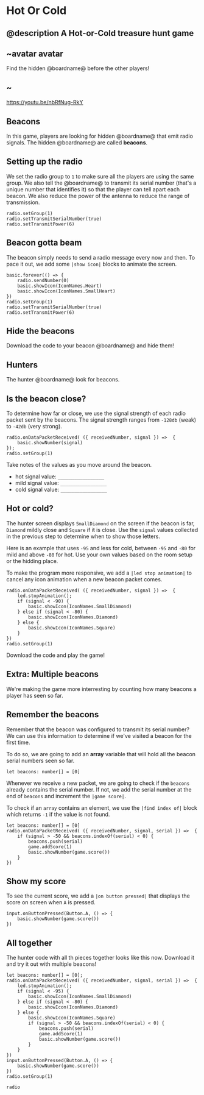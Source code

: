 # Hot Or Cold

## @description A Hot-or-Cold treasure hunt game

## ~avatar avatar

Find the hidden @boardname@ before the other players!

## ~

https://youtu.be/nbRfNug-RkY

## Beacons

In this game, players are looking for hidden @boardname@ that emit radio signals. 
The hidden @boardname@ are called **beacons**.

## Setting up the radio

We set the radio group to ``1`` to make sure all the players are using the same group. 
We also tell the @boardname@ to transmit its serial number (that's a unique number that identifies it)
so that the player can tell apart each beacon. We also reduce the power of the antenna to reduce the range of transmission.

```block
radio.setGroup(1)
radio.setTransmitSerialNumber(true)
radio.setTransmitPower(6)
```

## Beacon gotta beam

The beacon simply needs to send a radio message every now and then. To pace it out, 
we add some ``|show icon|`` blocks to animate the screen.



```blocks
basic.forever(() => {
    radio.sendNumber(0)
    basic.showIcon(IconNames.Heart)
    basic.showIcon(IconNames.SmallHeart)
})
radio.setGroup(1)
radio.setTransmitSerialNumber(true)
radio.setTransmitPower(6)
```

## Hide the beacons

Download the code to your beacon @boardname@ and hide them!

## Hunters

The hunter @boardname@ look for beacons. 

## Is the beacon close?

To determine how far or close, we use the signal strength of each radio packet sent by the beacons. The signal
strength ranges from ``-128db`` (weak) to ``-42db`` (very strong). 

```blocks
radio.onDataPacketReceived( ({ receivedNumber, signal }) =>  {
    basic.showNumber(signal)
});
radio.setGroup(1)
```

Take notes of the values as you move around the beacon.

* hot signal value: ``_________________``
* mild signal value: ``_________________``
* cold signal value: ``_________________``

## Hot or cold?

The hunter screen displays ``SmallDiamond`` on the screen if the beacon is far, ``Diamond`` mildly close and ``Square`` if it is close. Use the ``signal`` values collected in the previous step to determine when to show those letters.

Here is an example that uses ``-95`` and less for cold, between ``-95`` and ``-80`` for mild and above ``-80`` for hot. Use your own values based on the room setup or the hidding place.

To make the program more responsive, we add a ``|led stop animation|`` to cancel any icon animation when a new beacon packet comes.

```blocks
radio.onDataPacketReceived( ({ receivedNumber, signal }) =>  {
    led.stopAnimation();
    if (signal < -90) {
        basic.showIcon(IconNames.SmallDiamond)
    } else if (signal < -80) {
        basic.showIcon(IconNames.Diamond)
    } else {
        basic.showIcon(IconNames.Square)
    }
})
radio.setGroup(1)
```

Download the code and play the game!

## Extra: Multiple beacons

We're making the game more interresting by counting how many beacons a player has seen so far.

## Remember the beacons

Remember that the beacon was configured to transmit its serial number? We can use this information
to determine if we've visited a beacon for the first time.

To do so, we are going to add an **array** variable that will hold all the beacon serial numbers seen so far.

```block
let beacons: number[] = [0]
```

Whenever we receive a new packet, we are going to check if the ``beacons`` already 
contains the serial number. If not, we add the serial number at the end of ``beacons`` and increment the ``|game score|``.

To check if an ``array`` contains an element, we use the ``|find index of|`` block which returns ``-1``
if the value is not found.

```blocks
let beacons: number[] = [0]
radio.onDataPacketReceived( ({ receivedNumber, signal, serial }) =>  {
    if (signal > -50 && beacons.indexOf(serial) < 0) {
        beacons.push(serial)
        game.addScore(1)
        basic.showNumber(game.score())
    }
})
```

## Show my score

To see the current score, we add a ``|on button pressed|`` that displays the score on screen when ``A`` is pressed.

```block
input.onButtonPressed(Button.A, () => {
    basic.showNumber(game.score())
})
``` 

## All together

The hunter code with all th pieces together looks like this now. Download it and try it out with multiple beacons!

```blocks
let beacons: number[] = [0];
radio.onDataPacketReceived( ({ receivedNumber, signal, serial }) =>  {
    led.stopAnimation();
    if (signal < -95) {
        basic.showIcon(IconNames.SmallDiamond)
    } else if (signal < -80) {
        basic.showIcon(IconNames.Diamond)
    } else {
        basic.showIcon(IconNames.Square)
        if (signal > -50 && beacons.indexOf(serial) < 0) {
            beacons.push(serial)
            game.addScore(1)
            basic.showNumber(game.score())
        }
    }
})
input.onButtonPressed(Button.A, () => {
    basic.showNumber(game.score())
})
radio.setGroup(1)
```

```package
radio
```
